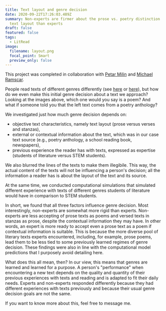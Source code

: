 ```yaml
---
title: Text layout and genre decision
date: 2020-09-22T17:26:03.489Z
summary: Non-experts are firmer about the prose vs. poetry distinction based on
  text layout than experts
draft: false
featured: false
tags:
  - LitRead
image:
  filename: layout.png
  focal_point: Smart
  preview_only: false
---
```

This project was completed in collaboration with [Petar Milin](https://www.birmingham.ac.uk/staff/profiles/languages/milin-petar.aspx) and [Michael Ramscar](https://scholar.google.com/citations?hl=en&user=c-s96ooAAAAJ&view_op=list_works&sortby=pubdate).

People read texts of different genres differently (see [here](https://psycnet.apa.org/record/1995-39571-001) or [here](https://www.sciencedirect.com/science/article/abs/pii/S0304422X98000114)), but how do we even make this initial genre decision about a text we approach? Looking at the images above, which one would you say is a poem? And what if someone told you that the left text comes from a poetry anthology?

We investigated just how much genre decision depends on:

* objective text characteristics, namely text layout (prose versus verses and stanzas),
* external or contextual information about the text, which was in our case text source (e.g., poetry anthology, a school reading book, newspapers),
* previous experience the reader has with texts, expressed as expertise (students of literature versus STEM students).

We also blurred the lines of the texts to make them illegibile. This way, the actual content of the texts will not be influencing a person's decision; all the information a reader has is about the layout of the text and its source.

At the same time, we conducted computational simulations that simulated different experience with texts of different genres students of literature would have in comparison to STEM students.

In short, we found that all three factors influence genre decision. Most interestingly, non-experts are somewhat more rigid than experts. Non-experts are less accepting of prose texts as poems and versed texts in stanzas as prose, despite the contextual information they may have. In other words, an expert is more ready to accept even a prose text as a poem if contextual information is suitable. This is because the more diverse pool of literary texts experts encountered, including, for example, prose poems, lead them to be less tied to some previously learned regimes of genre decision. These findings were also in line with the computational model predictions that I purposely avoid detailing here.

What does this all mean, then? In our view, this means that genres are learned and learned for a purpose. A person's "performance" when encountering a new text depends on the quality and quantity of their previous experiences with texts and reading and is adapted to fit their daily needs. Experts and non-experts responded differently because they had different experiences with texts previously and because their usual genre decision goals are not the same.

If you want to know more about this, feel free to message me.
